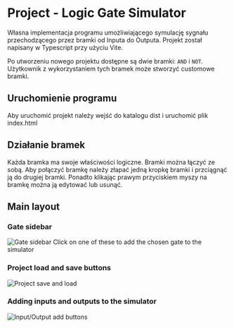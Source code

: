 # Project - Logic Gate Simulator

Własna implementacja programu umożliwiającego symulację sygnału przechodzącego przez bramki od Inputa do Outputa. Projekt został napisany w Typescript przy użyciu Vite.

Po utworzeniu nowego projektu dostępne są dwie bramki: `AND` i `NOT`. Użytkownik z wykorzystaniem tych bramek może stworzyć customowe bramki.

## Uruchomienie programu
Aby uruchomić projekt należy wejść do katalogu dist i uruchomić plik index.html

## Działanie bramek
Każda bramka ma swoje właściwości logiczne. Bramki można łączyć ze sobą. Aby połączyć bramkę należy złapać jedną kropkę bramki i przciągnąć ją do drugiej bramki. Ponadto klikając prawym przyciskiem myszy na bramkę można ją edytować lub usunąć.

## Main layout

### Gate sidebar
![
Gate sidebar<br>
Click on one of these to add the chosen gate to the simulator
](docs/img/gate-sidebar.png)

### Project load and save buttons
![
Project save and load
](docs/img/project-save-load.png)

### Adding inputs and outputs to the simulator
![
Input/Output add buttons
](docs/img/I-O-buttons.png)
